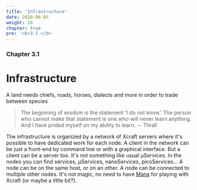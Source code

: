```yaml
---
title: 'Infrastructure'
date: 2020-08-05
weight: 10
chapter: true
pre: '<b>3.1 </b>'
---
```


### Chapter 3.1

# Infrastructure

A land needs chiefs, roads, horses, dialects and more in order to trade between
species

> The beginning of wisdom is the statement 'I do not know.' The person who
> cannot make that statement is one who will never learn anything. And I have
> prided myself on my ability to learn. -- Thrall

The infrastructure is organized by a network of Xcraft servers where it's
possible to have dedicated work for each node. A client in the network can be
just a front-end by command line or with a graphical interface. But a client can
be a server too. It's not something like usual µServices. In the nodes you can
find services, µServices, nanoServices, picoServices... A node can be on the
same host, or on an other. A node can be connected to multiple other nodes. It's
not magic, no need to have [Mana][1] for playing with Xcraft (or maybe a little
bit?).

[1]: https://en.wikipedia.org/wiki/Magic_(game_terminology)
